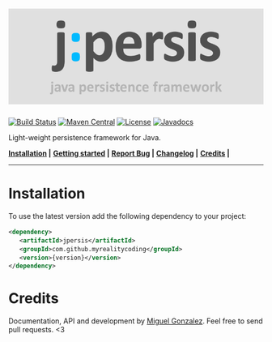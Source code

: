 ![jpersis](logo.png)
=======

[![Build Status](https://travis-ci.org/bitbrain/jpersis.svg?branch=master)](https://travis-ci.org/bitbrain/jpersis) [![Maven Central](https://maven-badges.herokuapp.com/maven-central/com.github.myrealitycoding/jpersis/badge.svg)](https://maven-badges.herokuapp.com/maven-central/com.github.bitbrain/jpersis) [![License](https://img.shields.io/badge/license-Apache%202.0-blue.svg)](https://github.com/bitbrain/jpersis/blob/master/LICENSE)  [![Javadocs](https://img.shields.io/badge/java-docs-orange.svg)](http://bitbrain.github.io/jpersis/docs)

Light-weight persistence framework for Java.

**[Installation](#installation) |**
**[Getting started](http://bitbrain.github.io/jpersis) |**
**[Report Bug](https://github.com/bitbrain/jpersis/issues/new) |**
**[Changelog](CHANGELOG.md) |**
**[Credits](#credits) |**

---

Installation
===
To use the latest version add the following dependency to your project:
```xml
<dependency>
   <artifactId>jpersis</artifactId>
   <groupId>com.github.myrealitycoding</groupId>
   <version>{version}</version>
</dependency>
```

Credits
===
Documentation, API and development by [Miguel Gonzalez](http://bitbrain.github.io). Feel free to send pull requests. <3
